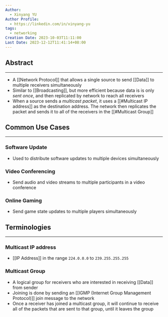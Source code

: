 ```yaml
---
Author:
  - Xinyang YU
Author Profile:
  - https://linkedin.com/in/xinyang-yu
tags:
  - networking
Creation Date: 2023-10-03T11:11:00
Last Date: 2023-12-12T11:41:14+08:00
---
```

## Abstract
---
- A [[Network Protocol]] that allows a single source to send [[Data]] to multiple receivers simultaneously
- Similar to [[Broadcasting]], but more efficient because data is is only *sent once*, and then replicated by network to reach all receivers
- When a source sends a *multicast packet*, it uses a [[#Multicast IP address]] as the destination address. The network then replicates the packet and sends it to all of the receivers in the [[#Multicast Group]]


## Common Use Cases
---
### Software Update
- Used to distribute software updates to multiple devices simultaneously
### Video Conferencing
- Send audio and video streams to multiple participants in a video conference
### Online Gaming
- Send game state updates to multiple players simultaneously


## Terminologies
---
### Multicast IP address
- [[IP Address]] in the range `224.0.0.0` to `239.255.255.255`

### Multicast Group
- A logical group for receivers who are interested in receiving [[Data]] from sender
- Joining is done by sending an [[IGMP (Internet Group Management Protocol)]] join message to the network
- Once a receiver has joined a multicast group, it will continue to receive all of the packets that are sent to that group, until it leaves the group